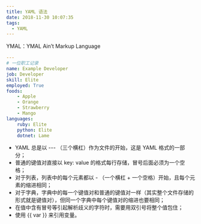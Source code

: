 ```yaml
---
title: YAML 语法
date: 2018-11-30 10:07:35
tags:
  - YAML
---
```


YMAL：YMAL Ain’t Markup Language

```yaml
---
# 一位职工记录
name: Example Developer
job: Developer
skill: Elite
employed: True
foods:
    - Apple
    - Orange
    - Strawberry
    - Mango
languages:
    ruby: Elite
    python: Elite
    dotnet: Lame
```


* YAML 总是以 --- （三个横杠）作为文件的开始，这是 YAML 格式的一部分；
* 普通的键值对直接以 key: value 的格式每行存储，冒号后面必须为一个空格；
* 对于列表，列表中的每个元素都以 - （一个横杠 + 一个空格）开始，且每个元素的缩进相同；
* 对于字典，字典中的每一个键值对和普通的键值对一样（其实整个文件存储的形式就是键值对），但同一个字典中每个键值对的缩进也要相同；
* 在值中含有冒号等引起解析歧义的字符时，需要用双引号将整个值包住；
* 使用 {{ var }} 来引用变量。

